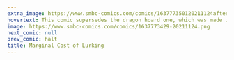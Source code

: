 ```yaml
---
extra_image: https://www.smbc-comics.com/comics/163777350120211124after.png
hovertext: This comic supersedes the dragon hoard one, which was made in error.
image: https://www.smbc-comics.com/comics/1637773429-20211124.png
next_comic: null
prev_comic: halt
title: Marginal Cost of Lurking
---
```


